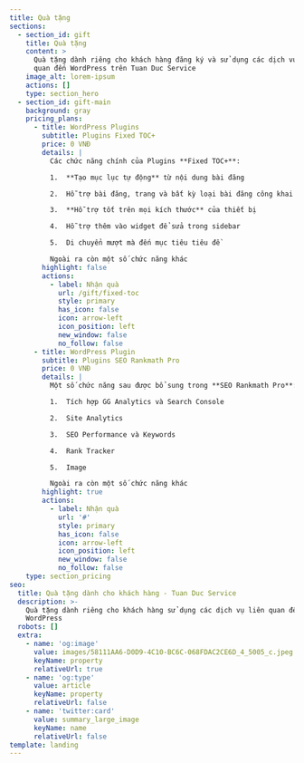 ```yaml
---
title: Quà tặng
sections:
  - section_id: gift
    title: Quà tặng
    content: >
      Quà tặng dành riêng cho khách hàng đăng ký và sử dụng các dịch vụ liên
      quan đến WordPress trên Tuan Duc Service
    image_alt: lorem-ipsum
    actions: []
    type: section_hero
  - section_id: gift-main
    background: gray
    pricing_plans:
      - title: WordPress Plugins
        subtitle: Plugins Fixed TOC+
        price: 0 VNĐ
        details: |
          Các chức năng chính của Plugins **Fixed TOC+**:

          1.  **Tạo mục lục tự động** từ nội dung bài đăng

          2.  Hỗ trợ bài đăng, trang và bất kỳ loại bài đăng công khai nào khác

          3.  **Hỗ trợ tốt trên mọi kích thước** của thiết bị

          4.  Hỗ trợ thêm vào widget để sửa trong sidebar

          5.  Di chuyển mượt mà đến mục tiêu tiêu đề

          Ngoài ra còn một số chức năng khác
        highlight: false
        actions:
          - label: Nhận quà
            url: /gift/fixed-toc
            style: primary
            has_icon: false
            icon: arrow-left
            icon_position: left
            new_window: false
            no_follow: false
      - title: WordPress Plugin
        subtitle: Plugins SEO Rankmath Pro
        price: 0 VNĐ
        details: |
          Một số chức năng sau được bổ sung trong **SEO Rankmath Pro**:

          1.  Tích hợp GG Analytics và Search Console

          2.  Site Analytics

          3.  SEO Performance và Keywords

          4.  Rank Tracker

          5.  Image

          Ngoài ra còn một số chức năng khác
        highlight: true
        actions:
          - label: Nhận quà
            url: '#'
            style: primary
            has_icon: false
            icon: arrow-left
            icon_position: left
            new_window: false
            no_follow: false
    type: section_pricing
seo:
  title: Quà tặng dành cho khách hàng - Tuan Duc Service
  description: >-
    Quà tặng dành riêng cho khách hàng sử dụng các dịch vụ liên quan đến
    WordPress
  robots: []
  extra:
    - name: 'og:image'
      value: images/58111AA6-D0D9-4C10-BC6C-068FDAC2CE6D_4_5005_c.jpeg
      keyName: property
      relativeUrl: true
    - name: 'og:type'
      value: article
      keyName: property
      relativeUrl: false
    - name: 'twitter:card'
      value: summary_large_image
      keyName: name
      relativeUrl: false
template: landing
---
```

